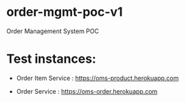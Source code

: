 # order-mgmt-poc-v1
Order Management System POC

# Test instances:
* Order Item Service : https://oms-product.herokuapp.com

* Order Service : https://oms-order.herokuapp.com
